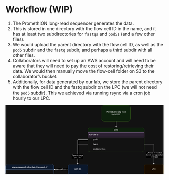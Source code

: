 # Workflow (WIP)
1. The PromethION long-read sequencer generates the data.
2. This is stored in one directory with the flow cell ID in the name, and it has at least two subdirectories for `fastqs` and `pod5s` (and a few other files).
3. We would upload the parent directory with the flow cell ID, as well as the `pod5` subdir and the `fastq` subdir, and perhaps a third subdir with all other files.
4. Collaborators will need to set up an AWS account and will need to be aware that they will need to pay the cost of restoring/retrieving their data. We would then manually move the flow-cell folder on S3 to the collaborator’s bucket.
5. Additionally, for data generated by our lab, we store the parent directory with the flow cell ID and the fastq subdir on the LPC (we will not need the `pod5` subdir). This we achieved via running rsync via a cron job hourly to our LPC.

![](images/PromethION_Data_Workflow.png)

